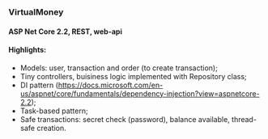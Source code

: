 ### VirtualMoney
#### ASP Net Core 2.2, REST, web-api
####
#### Highlights:
* Models: user, transaction and order (to create transaction);
* Tiny controllers, buisiness logic implemented with Repository class;
* DI pattern (https://docs.microsoft.com/en-us/aspnet/core/fundamentals/dependency-injection?view=aspnetcore-2.2);
* Task-based pattern;
* Safe transactions: secret check (password), balance available, thread-safe creation.
